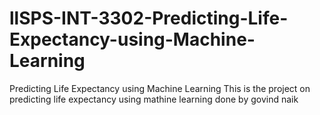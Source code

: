 # llSPS-INT-3302-Predicting-Life-Expectancy-using-Machine-Learning
Predicting Life Expectancy using Machine Learning
This is the project on predicting life expectancy using mathine learning done by govind naik
